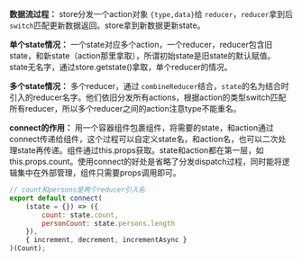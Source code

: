 **数据流过程：** store分发一个action对象 `{type,data}`给 `reducer`，`reducer`拿到后 `switch`匹配更新数据返回。store拿到新数据更新state。

**单个state情况：** 一个state对应多个action，一个reducer，reducer包含旧state，和新state（action那里拿取），所谓初始state是旧state的默认赋值。state无名字，通过store.getstate()拿取，单个reducer的情况。

**多个state情况：** 多个reducer，通过 `combineReducer`结合，`state`的名为结合时引入的reducer名字。他们依旧分发所有actions，根据action的类型switch匹配所有reducer，所以多个reducer之间的action注意type不能重名。

**connect的作用：** 用一个容器组件包裹组件，将需要的state，和action通过connect传递给组件，这个过程可以自定义state名，和action名，也可以二次处理state再传递。组件通过this.props获取。state和action都在第一层，如 this.props.count。使用connect的好处是省略了分发dispatch过程，同时能将逻辑集中在外部管理，组件只需要props调用即可。

```javascript
// count和persons是两个reducer引入名
export default connect(
	(state = {}) => ({
		count: state.count,
		personCount: state.persons.length
	}),
	{ increment, decrement, incrementAsync }
)(Count);
```
